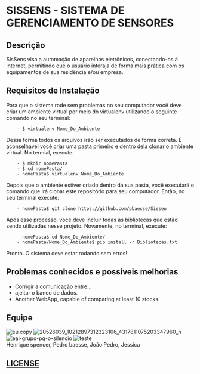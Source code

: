 # SISSENS - SISTEMA DE GERENCIAMENTO DE SENSORES 

**Descrição**
------------------
SisSens visa a automação de aparelhos
eletrônicos, conectando-os à internet,
permitindo que o usuário interaja de forma
mais prática com os equipamentos de sua
residência e/ou empresa.

**Requisitos de Instalação**
------------------
Para que o sistema rode sem problemas no seu computador você deve criar um ambiente virtual por meio do virtualenv utilizando o seguinte comando no seu terminal: 

        - $ virtualenv Nome_Do_Ambiente 

Dessa forma todos os arquivos irão ser executados de forma correta.
É aconselhável você criar uma pasta primeiro e dentro dela clonar o ambiente virtual.
No termial, execute:

        - $ mkdir nomePasta
        - $ cd nomePasta/
        - nomePasta$ virtualenv Nome_Do_Ambiente

Depois que o ambiente estiver criado dentro da sua pasta, você executará o comando que irá clonar este repositório para seu computador.
Então, no seu terminal execute:

        - nomePasta$ git clone https://github.com/pbaesse/Sissen 

Após esse processo, você deve incluir todas as bibliotecas que estão sendo utilizadas nesse projeto.
Novamente, no terminal, execute:

        - nomePasta$ cd Nome_Do_Ambiente/
        - nomePasta/Nome_Do_Ambiente$ pip install -r Bibliotecas.txt
	
Pronto. O sistema deve estar rodando sem erros!


**Problemas conhecidos e possíveis melhorias**
------------------

- Corrigir a comunicação entre...
- ajeitar o banco de dados.
- Another WebApp, capable of comparing at least 10 stocks.

## Equipe
![eu copy](https://user-images.githubusercontent.com/19451652/30993612-2d93c5f6-a486-11e7-93ad-282acad1fb00.jpg)
![20526039_10212897312323106_4317811075203347960_n](https://user-images.githubusercontent.com/19451652/30993628-3798af62-a486-11e7-9c8a-e7df340fd9a5.jpg)
![eai-grupo-pq-o-silencio](https://user-images.githubusercontent.com/19451652/30993629-3883d26c-a486-11e7-8d46-be9648a403ab.jpg)
![teste](https://user-images.githubusercontent.com/19451652/30993633-3b64298c-a486-11e7-9c57-3bb67943e92e.jpg)
<br />Henrique spencer, Pedro baesse, João Pedro, Jessica
 
## [LICENSE](https://github.com/henriqueSpencer/Sissens/blob/master/LICENSE)
